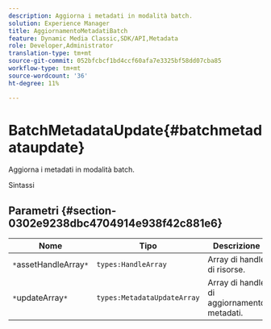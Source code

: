 ```yaml
---
description: Aggiorna i metadati in modalità batch.
solution: Experience Manager
title: AggiornamentoMetadatiBatch
feature: Dynamic Media Classic,SDK/API,Metadata
role: Developer,Administrator
translation-type: tm+mt
source-git-commit: 052bfcbcf1bd4ccf60afa7e3325bf58dd07cba85
workflow-type: tm+mt
source-wordcount: '36'
ht-degree: 11%

---
```



# BatchMetadataUpdate{#batchmetadataupdate}

Aggiorna i metadati in modalità batch.

Sintassi

## Parametri {#section-0302e9238dbc4704914e938f42c881e6}

| Nome | Tipo | Descrizione |
|---|---|---|
| `*`assetHandleArray`*` | `types:HandleArray` | Array di handle di risorse. |
| `*`updateArray`*` | `types:MetadataUpdateArray` | Array di handle di aggiornamento metadati. |

